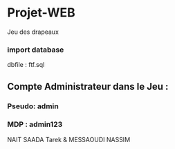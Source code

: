 # Projet-WEB
Jeu des drapeaux

### import database
  dbfile : ftf.sql

## Compte Administrateur dans le Jeu :

### Pseudo: admin 

### MDP : admin123



NAIT SAADA Tarek & MESSAOUDI NASSIM 


